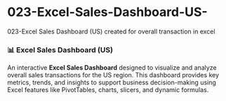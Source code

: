 # 023-Excel-Sales-Dashboard-US-
023-Excel Sales Dashboard (US) created for overall transaction in excel


### 📊 Excel Sales Dashboard (US)

An interactive **Excel Sales Dashboard** designed to visualize and analyze overall sales transactions for the US region. This dashboard provides key metrics, trends, and insights to support business decision-making using Excel features like PivotTables, charts, slicers, and dynamic formulas.



